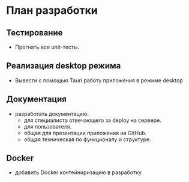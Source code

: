 # План разработки

## Тестирование
- Прогнать все unit-тесты.


## Реализация desktop режима
- Вывести с помощью Tauri работу приложения в режиме desktop


## Документация
- разработать документацию:
  - для специалиста отвечающего за deploy на сервере.
  - для пользователя.
  - общая для презентации приложения на GitHub.
  - общая техническая по функционалу и структуре.


## Docker
- добавить Docker контейниризацию в разработку

